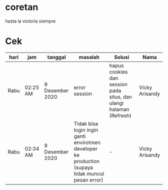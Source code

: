 # coretan
hasta la victoria siempre


# Cek

| hari | jam | tanggal | masalah | Solusi | Nama | 
| ---- | --- | ------- | ------- | ------ | ---- |
| Rabu | 02:25 AM | 9 Desember 2020 | error session | hapus cookies dan session pada situs, dan ulangi halaman (Refresh) | Vicky Arisandy
| Rabu | 02:34 AM | 9 Desember 2020 | Tidak bisa login ingin ganti envirotmen developer ke production (supaya tidak muncul pesan error) | - | Vicky Arisandy

